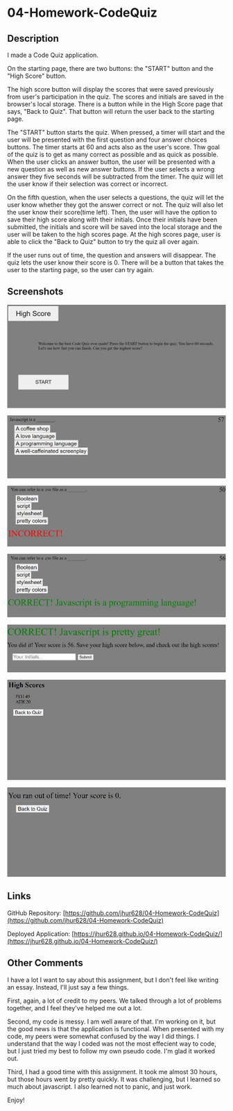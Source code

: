 # 04-Homework-CodeQuiz

## Description

I made a Code Quiz application.

On the starting page, there are two buttons: the "START" button and the "High Score" button.

The high score button will display the scores that were saved previously from user's participation in the quiz. The scores and initials are saved in the browser's local storage. There is a button while in the High Score page that says, "Back to Quiz". That button will return the user back to the starting page.

The "START" button starts the quiz. When pressed, a timer will start and the user will be presented with the first question and four answer choices buttons. The timer starts at 60 and acts also as the user's score. Thw goal of the quiz is to get as many correct as possible and as quick as possible. When the user clicks an answer button, the user will be presented with a new question as well as new answer buttons. If the user selects a wrong answer they five seconds will be subtracted from the timer. The quiz will let the user know if their selection was correct or incorrect.

On the fifth question, when the user selects a questions, the quiz will let the user know whether they got the answer correct or not. The quiz will also let the user know their score(time left). Then, the user will have the option to save their high score along with their initials. Once their initials have been submitted, the initials and score will be saved into the local storage and the user will be taken to the high scores page. At the high scores page, user is able to click the "Back to Quiz" button to try the quiz all over again.

If the user runs out of time, the question and answers will disappear. The quiz lets the user know their score is 0. There will be a button that takes the user to the starting page, so the user can try again.

## Screenshots

![Code Quiz Start Page](./assets/images/codeQuiz1.jpg)

![Code Quiz Question](./assets/images/codeQuiz2.jpg)

![Code Quiz Incorrect](./assets/images/codeQuiz3.jpg)

![Code Quiz Correct](./assets/images/codeQuiz4.jpg)

![Code Quiz Complete](./assets/images/codeQuiz5.jpg)

![Code Quiz High Score](./assets/images/codeQuiz6.jpg)

![Code Quiz Out of Time](./assets/images/codeQuiz7.jpg)

## Links

GitHub Repository: [https://github.com/jhur628/04-Homework-CodeQuiz](https://github.com/jhur628/04-Homework-CodeQuiz)

Deployed Application: [https://jhur628.github.io/04-Homework-CodeQuiz/](https://jhur628.github.io/04-Homework-CodeQuiz/)

## Other Comments

I have a lot I want to say about this assignment, but I don't feel like writing an essay. Instead, I'll just say a few things.

First, again, a lot of credit to my peers. We talked through a lot of problems together, and I feel they've helped me out a lot.

Second, my code is messy. I am well aware of that. I'm working on it, but the good news is that the application is functional. When presented with my code, my peers were somewhat confused by the way I did things. I understand that the way I coded was not the most effecient way to code, but I just tried my best to follow my own pseudo code. I'm glad it worked out.

Third, I had a good time with this assignment. It took me almost 30 hours, but those hours went by pretty quickly. It was challenging, but I learned so much about javascript. I also learned not to panic, and just work.

Enjoy!